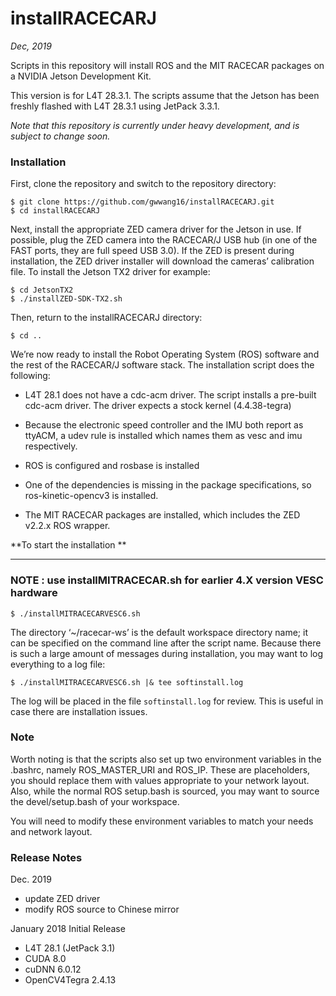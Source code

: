 # installRACECARJ

<em>Dec, 2019</em>

Scripts in this repository will install ROS and the MIT RACECAR packages on a NVIDIA Jetson Development Kit.

This version is for L4T 28.3.1. The scripts assume that the Jetson has been freshly flashed with L4T 28.3.1 using JetPack 3.3.1.


<em>Note that this repository is currently under heavy development, and is subject to change soon.
</em>

### Installation

First, clone the repository and switch to the repository directory:
```
$ git clone https://github.com/gwwang16/installRACECARJ.git
$ cd installRACECARJ
```

Next, install the appropriate ZED camera driver for the Jetson in use. If possible, plug the ZED camera into the RACECAR/J USB hub (in one of the FAST ports, they are full speed USB 3.0). If the ZED is present during installation, the ZED driver installer will download the cameras’ calibration file. To install the Jetson TX2 driver for example:

```
$ cd JetsonTX2
$ ./installZED-SDK-TX2.sh
```

Then, return to the installRACECARJ directory:

```
$ cd ..
```

We’re now ready to install the Robot Operating System (ROS) software and the rest of the RACECAR/J software stack. The installation script does the following:

- L4T 28.1 does not have a cdc-acm driver. The script installs a pre-built cdc-acm driver. The driver expects a stock kernel (4.4.38-tegra)

- Because the electronic speed controller and the IMU both report as ttyACM, a udev rule is installed which names them as vesc and imu respectively.

- ROS is configured and rosbase is installed

- One of the dependencies is missing in the package specifications, so ros-kinetic-opencv3 is installed.

- The MIT RACECAR packages are installed, which includes the ZED v2.2.x ROS wrapper.

**To start the installation **

-------

### NOTE :  use installMITRACECAR.sh for earlier 4.X version VESC hardware

```
$ ./installMITRACECARVESC6.sh
```

The directory ‘~/racecar-ws’ is the default workspace directory name; it can be specified on the command line after the script name. Because there is such a large amount of messages during installation, you may want to log everything to a log file:

```
$ ./installMITRACECARVESC6.sh |& tee softinstall.log
```

The log will be placed in the file `softinstall.log` for review. This is useful in case there are installation issues.

### Note
Worth noting is that the scripts also set up two environment variables in the .bashrc, namely ROS_MASTER_URI and ROS_IP. These are placeholders, you should replace them with values appropriate to your network layout. Also, while the normal ROS setup.bash is sourced, you may want to source the devel/setup.bash of your workspace.

You will need to modify these environment variables to match your needs and network layout.

### Release Notes
Dec. 2019
* update ZED driver
* modify ROS source to Chinese mirror

January 2018
Initial Release
* L4T 28.1 (JetPack 3.1)
* CUDA 8.0
* cuDNN 6.0.12
* OpenCV4Tegra 2.4.13


